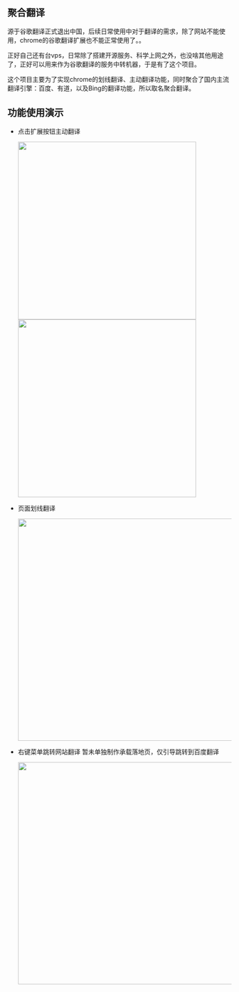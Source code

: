 ## 聚合翻译
源于谷歌翻译正式退出中国，后续日常使用中对于翻译的需求，除了网站不能使用，chrome的谷歌翻译扩展也不能正常使用了。。

正好自己还有台vps，日常除了搭建开源服务、科学上网之外，也没啥其他用途了，正好可以用来作为谷歌翻译的服务中转机器，于是有了这个项目。

这个项目主要为了实现chrome的划线翻译、主动翻译功能，同时聚合了国内主流翻译引擎：百度、有道，以及Bing的翻译功能，所以取名聚合翻译。

## 功能使用演示
- 点击扩展按钮主动翻译

  <img src="https://user-images.githubusercontent.com/3371714/194790581-6f4aeda2-816e-438f-bcea-e0447c32ecc7.jpg" width="400" />
  <img src="https://user-images.githubusercontent.com/3371714/194790371-4bdfa8f4-13db-4042-92e8-25a03cdba591.jpg" width="400" />

- 页面划线翻译

  <img src="https://user-images.githubusercontent.com/3371714/194797949-5ffabcaf-bc81-40d3-b660-3b66310d0f84.jpg" width="500" />
- 右键菜单跳转网站翻译
  暂未单独制作承载落地页，仅引导跳转到百度翻译
  
  <img src="https://user-images.githubusercontent.com/3371714/194790545-5b8d1973-bdbb-476b-9235-54e605e24202.jpg" width="500" />
